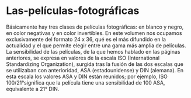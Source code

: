 # Las-películas-fotográficas
Básicamente hay tres clases de películas fotográficas: en blanco y negro, en color negativas y en color invertibles. En este volumen nos ocupamos exclusivamente del formato 24 x 36, qué es el más difundido en la actualidad y el que permite elegir entre una gama más amplia de películas. La sensibilidad de las películas, de la que hemos hablado en las páginas anteriores, se expresa en valores de la escala ISO (International Standardizing Organization), surgida tras la fusión de las dos escalas que se utilizaban con anterioridad, ASA (estadounidense) y DIN (alemana). En esta escala los valores ASA y DIN están reunidos; por ejemplo, ISO 100/21°significa que la película tiene una sensibilidad de 100 ASA, equivalente a 21° DIN. 

